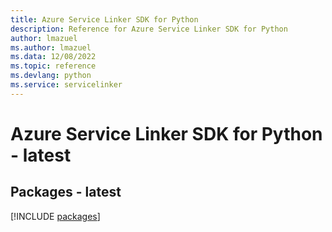 ```yaml
---
title: Azure Service Linker SDK for Python
description: Reference for Azure Service Linker SDK for Python
author: lmazuel
ms.author: lmazuel
ms.data: 12/08/2022
ms.topic: reference
ms.devlang: python
ms.service: servicelinker
---
```

# Azure Service Linker SDK for Python - latest
## Packages - latest
[!INCLUDE [packages](service-linker-index.md)]